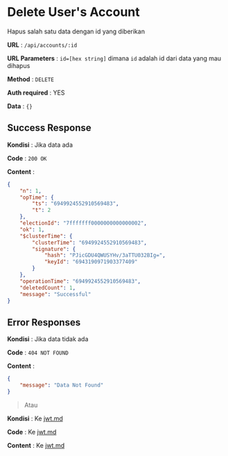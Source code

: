 # Delete User's Account

Hapus salah satu data dengan id yang diberikan

**URL** : `/api/accounts/:id`

**URL Parameters** : `id=[hex string]` dimana `id` adalah id dari data yang mau dihapus

**Method** : `DELETE`

**Auth required** : YES

**Data** : `{}`

## Success Response

**Kondisi** : Jika data ada

**Code** : `200 OK`

**Content** :

```json
{
    "n": 1,
    "opTime": {
        "ts": "6949924552910569483",
        "t": 2
    },
    "electionId": "7fffffff0000000000000002",
    "ok": 1,
    "$clusterTime": {
        "clusterTime": "6949924552910569483",
        "signature": {
            "hash": "PJicGDU4QWUSYHv/3aTTU032BIg=",
            "keyId": "6943190971903377409"
        }
    },
    "operationTime": "6949924552910569483",
    "deletedCount": 1,
    "message": "Successful"
}
```

## Error Responses

**Kondisi** : Jika data tidak ada

**Code** : `404 NOT FOUND`

**Content** :

```json
{
    "message": "Data Not Found"
}
```

> Atau

**Kondisi** : Ke [jwt.md](./jwt.md)

**Code** : Ke [jwt.md](./jwt.md)

**Content** : Ke [jwt.md](./jwt.md)
